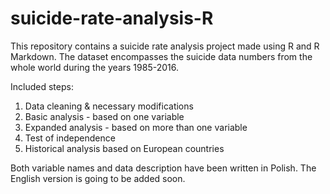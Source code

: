 # suicide-rate-analysis-R
This repository contains a suicide rate analysis project made using R and R Markdown. The dataset encompasses the suicide data numbers from the whole world during the years 1985-2016.

Included steps:
1. Data cleaning & necessary modifications
2. Basic analysis - based on one variable
3. Expanded analysis - based on more than one variable
4. Test of independence
5. Historical analysis based on European countries

Both variable names and data description have been written in Polish. The English version is going to be added soon.
